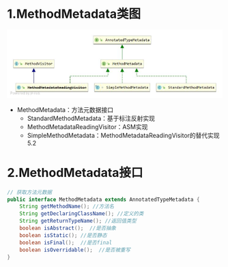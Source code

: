 # 1.MethodMetadata类图
![](img/MethodMetadata类图.jpg)
- MethodMetadata：方法元数据接口
    - StandardMethodMetadata：基于标注反射实现
    - MethodMetadataReadingVisitor：ASM实现
    - SimpleMethodMetadata：MethodMetadataReadingVisitor的替代实现 5.2

# 2.MethodMetadata接口
```java
// 获取方法元数据
public interface MethodMetadata extends AnnotatedTypeMetadata {
	String getMethodName(); //方法名
	String getDeclaringClassName(); //定义的类
	String getReturnTypeName(); //返回值类型
	boolean isAbstract();  //是否抽象
	boolean isStatic(); //是否静态
	boolean isFinal();  //是否final
	boolean isOverridable();  //是否被重写
}
```
